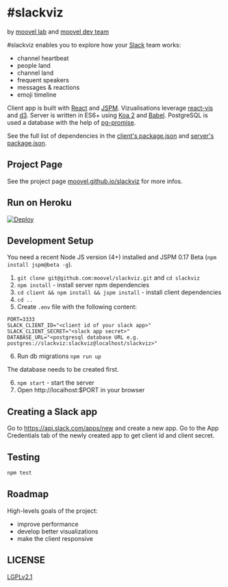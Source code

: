 &#35;slackviz
==============

by [moovel lab](http://lab.moovel.com) and [moovel dev team](https://developers.moovel.com)

&#35;slackviz enables you to explore how your [Slack](https://slack.com/) team works:

 - channel heartbeat
 - people land
 - channel land
 - frequent speakers
 - messages & reactions
 - emoji timeline

Client app is built with [React](https://facebook.github.io/react/) and [JSPM](http://jspm.io/). Vizualisations leverage [react-vis](https://github.com/uber/react-vis) and [d3](https://d3js.org/). Server is written in ES6+ using [Koa 2](https://github.com/koajs/koa) and [Babel](https://babeljs.io/). PostgreSQL is used a database with the help of [pg-promise](https://www.npmjs.com/package/pg-promise).

See the full list of dependencies in the [client's package.json](package.json) and [server's package.json](client/package.json).

Project Page
------------
See the project page [moovel.github.io/slackviz](http://moovel.github.io/slackviz/) for more infos.


Run on Heroku
-------------

[![Deploy](https://www.herokucdn.com/deploy/button.svg)](https://heroku.com/deploy?template=https://github.com/moovel/slackviz/tree/master)

Development Setup
-----------------

You need a recent Node JS version (4+) installed and JSPM 0.17 Beta (`npm install jspm@beta -g`).

1. `git clone git@github.com:moovel/slackviz.git` and `cd slackviz`
2. `npm install` - install server npm dependencies
3. `cd client && npm install && jspm install` - install client dependencies
4. `cd ..`
5. Create `.env` file with the following content:

```
PORT=3333
SLACK_CLIENT_ID="<client id of your slack app>"
SLACK_CLIENT_SECRET="<slack app secret>"
DATABASE_URL="<postgresql database URL e.g. postgres://slackviz:slackviz@localhost/slackviz>"
```

6. Run db migrations `npm run up`

The database needs to be created first.

6. `npm start` - start the server
7.  Open http://localhost:$PORT in your browser

Creating a Slack app
--------------------

Go to https://api.slack.com/apps/new and create a new app. Go to the App Credentials tab of the newly created app to get client id and client secret.

Testing
-------

```sh
npm test
```

Roadmap
-------

High-levels goals of the project:

- improve performance
- develop better visualizations
- make the client responsive

LICENSE
-------

[LGPLv2.1](LICENSE)

